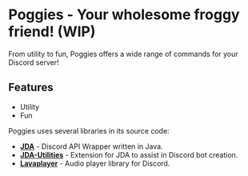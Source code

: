 [jda-repo]: https://github.com/DV8FromTheWorld/JDA

# Poggies - Your wholesome froggy friend! (WIP)

From utility to fun, Poggies offers a wide range of commands for your Discord server!

## Features
- Utility
- Fun
  
Poggies uses several libraries in its source code:
- **[JDA][jda-repo]** - Discord API Wrapper written in Java.
- **[JDA-Utilities](https://github.com/JDA-Applications/JDA-Utilities)** - Extension for JDA to assist in Discord bot creation.
- **[Lavaplayer](https://github.com/sedmelluq/lavaplayer)** - Audio player library for Discord.

